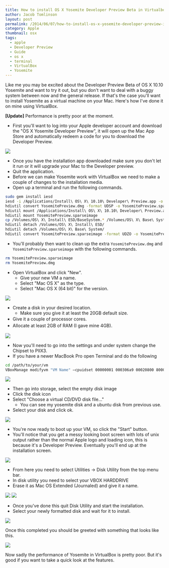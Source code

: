 ```yaml
---
title: How to install OS X Yosemite Developer Preview Beta in Virtualbox
author: Jacob Tomlinson
layout: post
permalink: /2014/06/07/how-to-install-os-x-yosemite-developer-preview-in-virtualbox/
category: Apple
thumbnail: osx
tags:
  - apple
  - Developer Preview
  - Guide
  - os x
  - terminal
  - VirtualBox
  - Yosemite
---
```

Like me you may be excited about the Developer Preview Beta of OS X 10.10 Yosemite and want to try it out, but you don't want to deal with a buggy system between now and the general release. If that's the case you'll want to install Yosemite as a virtual machine on your Mac. Here's how I've done it on mine using VirtualBox.

**[Update]** Performance is pretty poor at the moment.

*   First you'll want to log into your Apple developer account and download the "OS X Yosemite Developer Preview", it will open up the Mac App Store and automatically redeem a code for you to download the Developer Preview.

![](http://i.imgur.com/IrTlNCp.png)

*   Once you have the installation app downloaded make sure you don't let it run or it will upgrade your Mac to the Developer preview.
*   Quit the application.
*   Before we can make Yosemite work with VirtualBox we need to make a couple of changes to the installation media.
*   Open up a terminal and run the following commands.

```bash
sudo gem install iesd
iesd -i /Applications/Install\ OS\ X\ 10.10\ Developer\ Preview.app -o YosemitePreview.dmg -t BaseSystem
hdiutil convert YosemitePreview.dmg -format UDSP -o YosemitePreview.sparseimage
hdiutil mount /Applications/Install\ OS\ X\ 10.10\ Developer\ Preview.app/Contents/SharedSupport/InstallESD.dmg
hdiutil mount YosemitePreview.sparseimage
cp /Volumes/OS\ X\ Install\ ESD/BaseSystem.* /Volumes/OS\ X\ Base\ System/
hdiutil detach /Volumes/OS\ X\ Install\ ESD/
hdiutil detach /Volumes/OS\ X\ Base\ System/
hdiutil convert YosemitePreview.sparseimage -format UDZO -o YosemitePreviewVirtualBox.dmg
```

*   You'll probably then want to clean up the extra `YosemitePreview.dmg` and `YosemitePreview.sparseimage` with the following commands.

```bash
rm YosemitePreview.sparseimage
rm YosemitePreview.dmg
```

*   Open VirtualBox and click "New".
    *   Give your new VM a name.
    *   Select "Mac OS X" as the type.
    *   Select "Mac OS X (64 bit)" for the version.

![](http://i.imgur.com/HLTNb7x.png)

*   Create a disk in your desired location.
    *   Make sure you give it at least the 20GB default size.
*   <span style="line-height: 1.5em;">Give it a couple of processor cores.</span>
*   <span style="line-height: 1.5em;">Allocate at least 2GB of RAM (I gave mine 4GB).</span>

![](http://i.imgur.com/AsL9mZA.png)

*   Now you'll need to go into the settings and under system change the Chipset to PIIX3.
*   If you have a newer MacBook Pro open Terminal and do the following

```bash
cd /path/to/your/vm
VBoxManage modifyvm "VM Name" –cpuidset 00000001 000306a9 00020800 80000201 178bfbff
```

![](http://i.imgur.com/8pSI2Ww.png)

*   Then go into storage, select the empty disk image
*   Click the disk icon
*   Select "Choose a virtual CD/DVD disk file..."
    *   You can see my yosemite disk and a ubuntu disk from previous use.
*   Select your disk and click ok.

![](http://i.imgur.com/8BKCd1L.png)

*   You're now ready to boot up your VM, so click the "Start" button.
*   You'll notice that you get a messy looking boot screen with lots of unix output rather than the normal Apple logo and loading icon, this is because it's a Developer Preview. Eventually you'll end up at the installation screen.

![](http://i.imgur.com/L3vGRVQ.png)

*   From here you need to select Utilities -> Disk Utility from the top menu bar.
*   In disk utility you need to select your VBOX HARDDRIVE
*   Erase it as Mac OS Extended (Journaled) and give it a name.

![](http://i.imgur.com/lVJXcmK.png)
![](http://i.imgur.com/G2eudHs.png)

*   Once you've done this quit Disk Utility and start the installation.
*   Select your newly formatted disk and wait for it to install.

![](http://i.imgur.com/Zrk5F5S.png)

Once this completed you should be greeted with something that looks like this.

![](http://i.imgur.com/VrkQncM.png)

Now sadly the performance of Yosemite in VirtualBox is pretty poor. But it's good if you want to take a quick look at the features.
